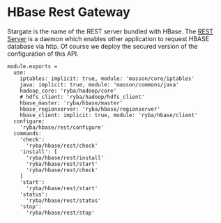 
# HBase Rest Gateway
Stargate is the name of the REST server bundled with HBase.
The [REST Server](http://wiki.apache.org/hadoop/Hbase/Stargate) is a daemon which enables other application to request HBASE database via http.
Of course we deploy the secured version of the configuration of this API.

    module.exports =
      use:
        iptables: implicit: true, module: 'masson/core/iptables'
        java: implicit: true, module: 'masson/commons/java'
        hadoop_core: 'ryba/hadoop/core'
        # hdfs_client: 'ryba/hadoop/hdfs_client'
        hbase_master: 'ryba/hbase/master'
        hbase_regionserver: 'ryba/hbase/regionserver'
        hbase_client: implicit: true, module: 'ryba/hbase/client'
      configure:
        'ryba/hbase/rest/configure'
      commands:
        'check':
          'ryba/hbase/rest/check'
        'install': [
          'ryba/hbase/rest/install'
          'ryba/hbase/rest/start'
          'ryba/hbase/rest/check'
        ]
        'start':
          'ryba/hbase/rest/start'
        'status':
          'ryba/hbase/rest/status'
        'stop':
          'ryba/hbase/rest/stop'
